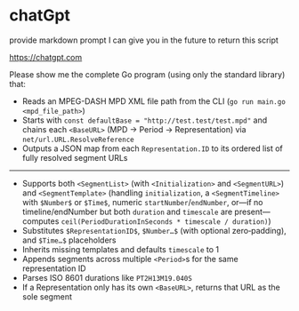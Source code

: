 # chatGpt

provide markdown prompt I can give you in the future to return this script

https://chatgpt.com

Please show me the complete Go program (using only the standard library) that:

- Reads an MPEG-DASH MPD XML file path from the CLI (`go run main.go <mpd_file_path>`)
- Starts with `const defaultBase = "http://test.test/test.mpd"` and chains each
  `<BaseURL>` (MPD → Period → Representation) via
   `net/url.URL.ResolveReference`
- Outputs a JSON map from each `Representation.ID` to its ordered list of fully resolved segment URLs

---

- Supports both `<SegmentList>` (with `<Initialization>` and `<SegmentURL>`) and `<SegmentTemplate>` (handling `initialization`, a `<SegmentTimeline>` with `$Number$` or `$Time$`, numeric `startNumber`/`endNumber`, or—if no timeline/endNumber but both `duration` and `timescale` are present—computes `ceil(PeriodDurationInSeconds * timescale / duration)`)
- Substitutes `$RepresentationID$`, `$Number…$` (with optional zero‐padding), and `$Time…$` placeholders
- Inherits missing templates and defaults `timescale` to 1
- Appends segments across multiple `<Period>`s for the same representation ID
- Parses ISO 8601 durations like `PT2H13M19.040S`
- If a Representation only has its own `<BaseURL>`, returns that URL as the sole segment
